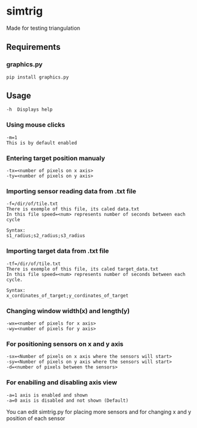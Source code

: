 # simtrig
Made for testing triangulation

## Requirements
### graphics.py

```
pip install graphics.py
```

## Usage
```
-h  Displays help
```
### Using mouse clicks
```
-m=1
This is by default enabled
```
### Entering target position manualy
```
-tx=<number of pixels on x axis>
-ty=<number of pixels on y axis>  
```
### Importing sensor reading data from .txt file
```
-f=/dir/of/tile.txt
There is exemple of this file, its caled data.txt
In this file speed=<num> represents number of seconds between each cycle 

Syntax:
s1_radius;s2_radius;s3_radius
```
### Importing target data from .txt file
```
-tf=/dir/of/tile.txt
There is exemple of this file, its caled target_data.txt
In this file speed=<num> represents number of seconds between each cycle.

Syntax:
x_cordinates_of_target;y_cordinates_of_target
```
### Changing window width(x) and length(y)
```
-wx=<number of pixels for x axis>
-wy=<number of pixels for y axis>
 ``` 
### For positioning sensors on x and y axis
```
-sx=<Number of pixels on x axis where the sensors will start>
-sy=<Number of pixels on y axis where the sensors will start>
-d=<number of pixels between the sensors>
```

### For enabiling and disabling axis view
```
-a=1 axis is enabled and shown
-a=0 axis is disabled and not shown (Default)

```
You can edit simtrig.py for placing more sensors and for changing x and y position of each sensor



